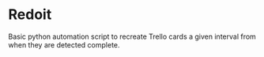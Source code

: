 # Redoit
Basic python automation script to recreate Trello cards a given interval from when they are detected complete.
